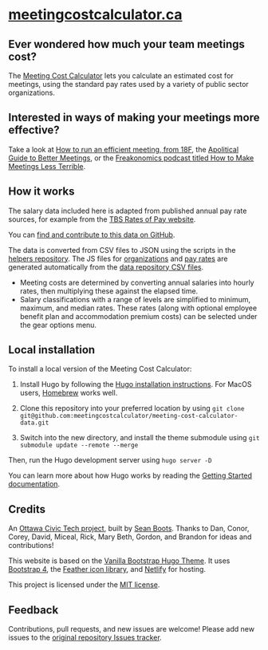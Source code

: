 # [meetingcostcalculator.ca](https://meetingcostcalculator.ca/)

## Ever wondered how much your team meetings cost?

The [Meeting Cost Calculator](https://meetingcostcalculator.ca/) lets you calculate an estimated cost for meetings, using the standard pay rates used by a variety of public sector organizations.

## Interested in ways of making your meetings more effective?

Take a look at [How to run an efficient meeting, from 18F](https://18f.gsa.gov/2016/12/14/how-to-run-an-efficient-meeting/), the [Apolitical Guide to Better Meetings](https://apolitical.co/solution_article/the-public-servants-guide-to-better-meetings/), or the [Freakonomics podcast titled How to Make Meetings Less Terrible](http://freakonomics.com/podcast/meetings/).

## How it works

The salary data included here is adapted from published annual pay rate sources, for example from the [TBS Rates of Pay website](https://www.tbs-sct.gc.ca/pubs_pol/hrpubs/coll_agre/rates-taux-eng.asp). 

You can [find and contribute to this data on GitHub](https://github.com/meetingcostcalculator/meeting-cost-calculator-data).

The data is converted from CSV files to JSON using the scripts in the [helpers repository](https://github.com/meetingcostcalculator/meeting-cost-calculator-helpers). The JS files for [organizations](https://github.com/meetingcostcalculator/meeting-cost-calculator-hugo-ca/blob/master/static/js/organizations.js) and [pay rates](https://github.com/meetingcostcalculator/meeting-cost-calculator-hugo-ca/blob/master/static/js/rates.js) are generated automatically from the [data repository CSV files](https://github.com/meetingcostcalculator/meeting-cost-calculator-data/tree/master/ca).

*   Meeting costs are determined by converting annual salaries into hourly rates, then multiplying these against the elapsed time.
*   Salary classifications with a range of levels are simplified to minimum, maximum, and median rates. These rates (along with optional employee benefit plan and accommodation premium costs) can be selected under the gear options menu.

## Local installation

To install a local version of the Meeting Cost Calculator:

1. Install Hugo by following the [Hugo installation instructions](https://gohugo.io/getting-started/installing/). For MacOS users, [Homebrew](https://brew.sh/) works well.

2. Clone this repository into your preferred location by using `git clone git@github.com:meetingcostcalculator/meeting-cost-calculator-data.git`

3. Switch into the new directory, and install the theme submodule using `git submodule update --remote --merge`

Then, run the Hugo development server using `hugo server -D`

You can learn more about how Hugo works by reading the [Getting Started documentation](https://gohugo.io/getting-started/).

## Credits

An [Ottawa Civic Tech project](http://ottawacivictech.ca/), built by [Sean Boots](https://twitter.com/sboots/). Thanks to Dan, Conor, Corey, David, Miceal, Rick, Mary Beth, Gordon, and Brandon for ideas and contributions!

This website is based on the [Vanilla Bootstrap Hugo Theme](https://github.com/zwbetz-gh/vanilla-bootstrap-hugo-theme). It uses [Bootstrap 4](https://getbootstrap.com/), the [Feather icon library](https://feathericons.com/), and [Netlify](https://www.netlify.com) for hosting.

This project is licensed under the [MIT license](https://github.com/meetingcostcalculator/meeting-cost-calculator-hugo-ca/blob/master/LICENSE).

## Feedback

Contributions, pull requests, and new issues are welcome! Please add new issues to the [original repository Issues tracker](https://github.com/sboots/meetingcostcalculator/issues).
